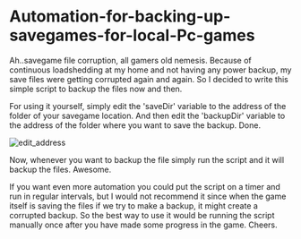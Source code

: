 # Automation-for-backing-up-savegames-for-local-Pc-games

Ah..savegame file corruption, all gamers old nemesis.
Because of continuous loadshedding at my home and not having any power backup, my save files were getting corrupted again and again. So I decided to write this simple script to backup the files now and then.

For using it yourself, simply edit the 'saveDir' variable to the address of the folder of your savegame location. And then edit the 'backupDir' variable to the address of the folder where you want to save the backup. Done. 

![edit_address](https://github.com/user-attachments/assets/e9a5be02-f8cf-44a9-9067-309454be651e)

Now, whenever you want to backup the file simply run the script and it will backup the files. Awesome.

If you want even more automation you could put the script on a timer and run in regular intervals, but I would not recommend it since when the game itself is saving the files if we try to make a backup, it might create a corrupted backup. So the best way to use it would be running the script manually once after you have made some progress in the game. Cheers.
